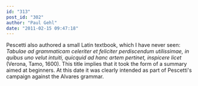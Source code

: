 ```yaml
---
id: "313"
post_id: "302"
author: "Paul Gehl"
date: "2011-02-15 09:47:18"
---
```

Pescetti also authored a small Latin textbook, which I have never seen: <em>Tabulae ad grammaticam celeriter et feliciter perdiscendum utilissimae, in quibus uno velut intuiti, quicquid ad hanc artem pertinet, inspicere licet </em>(Verona, Tamo, 1600). This title implies that it took the form of a summary aimed at beginners. At this date it was clearly intended as part of Pescetti's campaign against the Alvares grammar.
